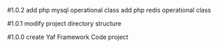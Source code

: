 #1.0.2
add php mysql operational class
add php redis operational class

#1.0.1
modify project directory structure

#1.0.0
create Yaf Framework Code project